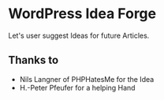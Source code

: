 WordPress Idea Forge
===========

Let's user suggest Ideas for future Articles.

Thanks to
-----------
- Nils Langner of PHPHatesMe for the Idea
- H.-Peter Pfeufer for a helping Hand
